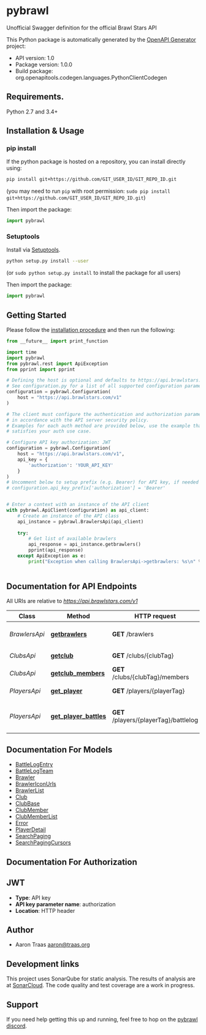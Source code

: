 # pybrawl
Unofficial Swagger definition for the official Brawl Stars API

This Python package is automatically generated by the [OpenAPI Generator](https://openapi-generator.tech) project:

- API version: 1.0
- Package version: 1.0.0
- Build package: org.openapitools.codegen.languages.PythonClientCodegen

## Requirements.

Python 2.7 and 3.4+

## Installation & Usage
### pip install

If the python package is hosted on a repository, you can install directly using:

```sh
pip install git+https://github.com/GIT_USER_ID/GIT_REPO_ID.git
```
(you may need to run `pip` with root permission: `sudo pip install git+https://github.com/GIT_USER_ID/GIT_REPO_ID.git`)

Then import the package:
```python
import pybrawl
```

### Setuptools

Install via [Setuptools](http://pypi.python.org/pypi/setuptools).

```sh
python setup.py install --user
```
(or `sudo python setup.py install` to install the package for all users)

Then import the package:
```python
import pybrawl
```

## Getting Started

Please follow the [installation procedure](#installation--usage) and then run the following:

```python
from __future__ import print_function

import time
import pybrawl
from pybrawl.rest import ApiException
from pprint import pprint

# Defining the host is optional and defaults to https://api.brawlstars.com/v1
# See configuration.py for a list of all supported configuration parameters.
configuration = pybrawl.Configuration(
    host = "https://api.brawlstars.com/v1"
)

# The client must configure the authentication and authorization parameters
# in accordance with the API server security policy.
# Examples for each auth method are provided below, use the example that
# satisfies your auth use case.

# Configure API key authorization: JWT
configuration = pybrawl.Configuration(
    host = "https://api.brawlstars.com/v1",
    api_key = {
        'authorization': 'YOUR_API_KEY'
    }
)
# Uncomment below to setup prefix (e.g. Bearer) for API key, if needed
# configuration.api_key_prefix['authorization'] = 'Bearer'


# Enter a context with an instance of the API client
with pybrawl.ApiClient(configuration) as api_client:
    # Create an instance of the API class
    api_instance = pybrawl.BrawlersApi(api_client)
    
    try:
        # Get list of available brawlers
        api_response = api_instance.getbrawlers()
        pprint(api_response)
    except ApiException as e:
        print("Exception when calling BrawlersApi->getbrawlers: %s\n" % e)
    
```

## Documentation for API Endpoints

All URIs are relative to *https://api.brawlstars.com/v1*

Class | Method | HTTP request | Description
------------ | ------------- | ------------- | -------------
*BrawlersApi* | [**getbrawlers**](docs/BrawlersApi.md#getbrawlers) | **GET** /brawlers | Get list of available brawlers
*ClubsApi* | [**getclub**](docs/ClubsApi.md#getclub) | **GET** /clubs/{clubTag} | Get club information
*ClubsApi* | [**getclub_members**](docs/ClubsApi.md#getclub_members) | **GET** /clubs/{clubTag}/members | List club members
*PlayersApi* | [**get_player**](docs/PlayersApi.md#get_player) | **GET** /players/{playerTag} | Get player information
*PlayersApi* | [**get_player_battles**](docs/PlayersApi.md#get_player_battles) | **GET** /players/{playerTag}/battlelog | Get log of recent battles for a player


## Documentation For Models

 - [BattleLogEntry](docs/BattleLogEntry.md)
 - [BattleLogTeam](docs/BattleLogTeam.md)
 - [Brawler](docs/Brawler.md)
 - [BrawlerIconUrls](docs/BrawlerIconUrls.md)
 - [BrawlerList](docs/BrawlerList.md)
 - [Club](docs/Club.md)
 - [ClubBase](docs/ClubBase.md)
 - [ClubMember](docs/ClubMember.md)
 - [ClubMemberList](docs/ClubMemberList.md)
 - [Error](docs/Error.md)
 - [PlayerDetail](docs/PlayerDetail.md)
 - [SearchPaging](docs/SearchPaging.md)
 - [SearchPagingCursors](docs/SearchPagingCursors.md)


## Documentation For Authorization


## JWT

- **Type**: API key
- **API key parameter name**: authorization
- **Location**: HTTP header


## Author




- Aaron Traas <aaron@traas.org>

## Development links

This project uses SonarQube for static analysis. The results of analysis are at
[SonarCloud](https://sonarcloud.io/dashboard?id=AaronTraas_Clash-Royale-Clan-Tools).
The code quality and test coverage are a work in progress.

## Support
If you need help getting this up and running, feel free to hop on the
[pybrawl discord](https://discord.gg/K2UDCXU).

